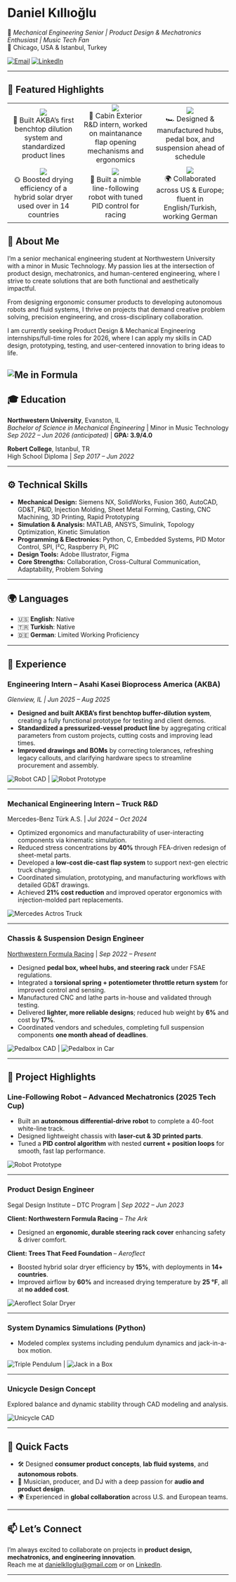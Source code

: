 # Daniel Kıllıoğlu  
🚀 *Mechanical Engineering Senior | Product Design & Mechatronics Enthusiast | Music Tech Fan*  
📍 Chicago, USA & Istanbul, Turkey  

[![Email](https://img.shields.io/badge/Email-danielklloglu%40gmail.com-red?style=flat-square&logo=gmail)](mailto:danielklloglu@gmail.com)
[![LinkedIn](https://img.shields.io/badge/LinkedIn-Profile-blue?style=flat-square&logo=linkedin)](https://www.linkedin.com/in/danielkillioglu/)

---

## 🌟 Featured Highlights  

<table>
  <tr>
    <td align="center" width="200">
      <img src="https://img.shields.io/badge/Asahi%20Kasei-Bioprocess-orange?style=for-the-badge&logo=beaker&logoColor=white" /><br>
      🧪 Built AKBA’s first benchtop dilution system and standardized product lines
    </td>
    <td align="center" width="200">
      <img src="https://img.shields.io/badge/Mercedes--Benz-Truck%20R%26D-black?style=for-the-badge&logo=mercedes&logoColor=white" /><br>
      🚛 Cabin Exterior R&D intern, worked on maintanance flap opening mechanisms and ergonomics
    </td>
    <td align="center" width="200">
      <img src="https://img.shields.io/badge/Formula%20SAE-Northwestern-purple?style=for-the-badge&logo=fastapi&logoColor=white" /><br>
      🏎️ Designed & manufactured hubs, pedal box, and suspension ahead of schedule
    </td>
  </tr>
  <tr>
    <td align="center" width="200">
      <img src="https://img.shields.io/badge/Trees%20That%20Feed-Solar%20Dryer-green?style=for-the-badge&logo=leaflet&logoColor=white" /><br>
      🌞 Boosted drying efficiency of a hybrid solar dryer used over in 14 countries
    </td>
    <td align="center" width="200">
      <img src="https://img.shields.io/badge/Mechatronics-Tech%20Cup-blueviolet?style=for-the-badge&logo=robotframework&logoColor=white" /><br>
      🤖 Built a nimble line-following robot with tuned PID control for racing
    </td>
    <td align="center" width="200">
      <img src="https://img.shields.io/badge/Global-Experience-teal?style=for-the-badge&logo=world&logoColor=white" /><br>
      🌍 Collaborated across US & Europe; fluent in English/Turkish, working German
    </td>
  </tr>
</table>

## 👋 About Me  

I’m a senior mechanical engineering student at Northwestern University with a minor in Music Technology. My passion lies at the intersection of product design, mechatronics, and human-centered engineering, where I strive to create solutions that are both functional and aesthetically impactful.  

From designing ergonomic consumer products to developing autonomous robots and fluid systems, I thrive on projects that demand creative problem solving, precision engineering, and cross-disciplinary collaboration.  

I am currently seeking Product Design & Mechanical Engineering internships/full-time roles for 2026, where I can apply my skills in CAD design, prototyping, testing, and user-centered innovation to bring ideas to life.  

![Me in Formula](./assets/MeNFR24.png) 
---

## 🎓 Education  

**Northwestern University**, Evanston, IL  
*Bachelor of Science in Mechanical Engineering* | Minor in Music Technology  
*Sep 2022 – Jun 2026 (anticipated)* | **GPA: 3.9/4.0**  

**Robert College**, Istanbul, TR  
High School Diploma | *Sep 2017 – Jun 2022*  

---

## ⚙️ Technical Skills  

- **Mechanical Design:** Siemens NX, SolidWorks, Fusion 360, AutoCAD, GD&T, P&ID, Injection Molding, Sheet Metal Forming, Casting, CNC Machining, 3D Printing, Rapid Prototyping  
- **Simulation & Analysis:** MATLAB, ANSYS, Simulink, Topology Optimization, Kinetic Simulation  
- **Programming & Electronics:** Python, C, Embedded Systems, PID Motor Control, SPI, I²C, Raspberry Pi, PIC  
- **Design Tools:** Adobe Illustrator, Figma  
- **Core Strengths:** Collaboration, Cross-Cultural Communication, Adaptability, Problem Solving  

---

## 🌍 Languages  

- 🇺🇸 **English**: Native  
- 🇹🇷 **Turkish**: Native  
- 🇩🇪 **German**: Limited Working Proficiency  

---

## 💼 Experience  

### **Engineering Intern – Asahi Kasei Bioprocess America (AKBA)**  
*Glenview, IL | Jun 2025 – Aug 2025*  
- **Designed and built AKBA’s first benchtop buffer-dilution system**, creating a fully functional prototype for testing and client demos.  
- **Standardized a pressurized-vessel product line** by aggregating critical parameters from custom projects, cutting costs and improving lead times.  
- **Improved drawings and BOMs** by correcting tolerances, refreshing legacy callouts, and clarifying hardware specs to streamline procurement and assembly.

![Robot CAD](./assets/asahi1.jpeg) | ![Robot Prototype](./assets/asahi2.jpeg)  

---

### **Mechanical Engineering Intern – Truck R&D**  
Mercedes-Benz Türk A.S. | *Jul 2024 – Oct 2024*  
- Optimized ergonomics and manufacturability of user-interacting components via kinematic simulation.  
- Reduced stress concentrations by **40%** through FEA-driven redesign of sheet-metal parts.  
- Developed a **low-cost die-cast flap system** to support next-gen electric truck charging.  
- Coordinated simulation, prototyping, and manufacturing workflows with detailed GD&T drawings.  
- Achieved **21% cost reduction** and improved operator ergonomics with injection-molded part replacements.  

![Mercedes Actros Truck](./assets/MercTruck.png)  

---

### **Chassis & Suspension Design Engineer**  
[Northwestern Formula Racing](https://northwesternformularacing.com/) | *Sep 2022 – Present*  
- Designed **pedal box, wheel hubs, and steering rack** under FSAE regulations.  
- Integrated a **torsional spring + potentiometer throttle return system** for improved control and sensing.  
- Manufactured CNC and lathe parts in-house and validated through testing.  
- Delivered **lighter, more reliable designs**; reduced hub weight by **6%** and cost by **17%**.  
- Coordinated vendors and schedules, completing full suspension components **one month ahead of deadlines**.  

![Pedalbox CAD](./assets/newpedalbox.png) | ![Pedalbox in Car](./assets/realpedalbox.png)  

---

## 🚦 Project Highlights  

### **Line-Following Robot – Advanced Mechatronics (2025 Tech Cup)**  
- Built an **autonomous differential-drive robot** to complete a 40-foot white-line track.  
- Designed lightweight chassis with **laser-cut & 3D printed parts**.  
- Tuned a **PID control algorithm** with nested **current + position loops** for smooth, fast lap performance.  

![Robot Prototype](./assets/IMG_4959.jpeg)  

---

### **Product Design Engineer**  
Segal Design Institute – DTC Program | *Sep 2022 – Jun 2023*  

**Client: Northwestern Formula Racing** – *The Ark*  
- Designed an **ergonomic, durable steering rack cover** enhancing safety & driver comfort.  

**Client: Trees That Feed Foundation** – *Aeroflect*  
- Boosted hybrid solar dryer efficiency by **15%**, with deployments in **14+ countries**.  
- Improved airflow by **60%** and increased drying temperature by **25 °F**, all at **no added cost**.  

![Aeroflect Solar Dryer](./assets/treesthatfeed.png)  

---

### **System Dynamics Simulations (Python)**  
- Modeled complex systems including pendulum dynamics and jack-in-a-box motion.  

![Triple Pendulum](./assets/TriplePendulum.gif) | ![Jack in a Box](./assets/jackinabox.gif)  

---

### **Unicycle Design Concept**  
Explored balance and dynamic stability through CAD modeling and analysis.  

![Unicycle CAD](./assets/Unicycle.png)  

---

## 📌 Quick Facts  

- 🛠️ Designed **consumer product concepts**, **lab fluid systems**, and **autonomous robots**.  
- 🎵 Musician, producer, and DJ with a deep passion for **audio and product design**.  
- 🌍 Experienced in **global collaboration** across U.S. and European teams.  

---

## 📫 Let’s Connect  

I’m always excited to collaborate on projects in **product design, mechatronics, and engineering innovation**.  
Reach me at [danielklloglu@gmail.com](mailto:danielklloglu@gmail.com) or on [LinkedIn](https://www.linkedin.com/in/danielkillioglu/).  

---
